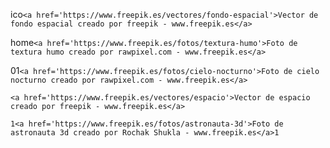 ico`<a href='https://www.freepik.es/vectores/fondo-espacial'>Vector de fondo espacial creado por freepik - www.freepik.es</a>`

home`<a href='https://www.freepik.es/fotos/textura-humo'>Foto de textura humo creado por rawpixel.com - www.freepik.es</a>`

01`<a href='https://www.freepik.es/fotos/cielo-nocturno'>Foto de cielo nocturno creado por rawpixel.com - www.freepik.es</a>`

`<a href='https://www.freepik.es/vectores/espacio'>Vector de espacio creado por freepik - www.freepik.es</a>`

`1<a href='https://www.freepik.es/fotos/astronauta-3d'>Foto de astronauta 3d creado por Rochak Shukla - www.freepik.es</a>1`
